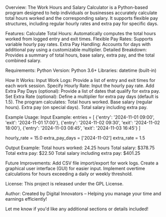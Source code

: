 Overview: The Work Hours and Salary Calculator is a Python-based program designed to help individuals or businesses accurately calculate total hours worked and the corresponding salary. It supports flexible pay structures, including regular hourly rates and extra pay for specific days.

Features: Calculate Total Hours: Automatically computes the total hours worked from logged entry and exit times. Flexible Pay Rates: Supports variable hourly pay rates. Extra Pay Handling: Accounts for days with additional pay using a customizable multiplier. Detailed Breakdown: Provides a summary of total hours, base salary, extra pay, and the total combined salary.

Requirements: Python Version: Python 3.6+ Libraries: datetime (built-in)

How It Works: Input Work Logs: Provide a list of entry and exit times for each work session. Specify Hourly Rate: Input the hourly pay rate. Add Extra Pay Days (optional): Provide a list of dates that qualify for extra pay. Set Extra Rate (optional): Define a multiplier for extra pay days (default is 1.5). The program calculates: Total hours worked. Base salary (regular hours). Extra pay (on special days). Total salary including extra pay.

Example Usage: Input Example: entries = [ {'entry': '2024-11-01 09:00', 'exit': '2024-11-01 17:00'}, {'entry': '2024-11-02 09:30', 'exit': '2024-11-02 18:00'}, {'entry': '2024-11-03 08:45', 'exit': '2024-11-03 16:45'} ]

hourly_rate = 15.0 extra_pay_days = ['2024-11-02'] extra_rate = 1.5

Output Example: Total hours worked: 24.25 hours Total salary: $378.75 Total extra pay: $22.50 Total salary including extra pay: $401.25

Future Improvements: Add CSV file import/export for work logs. Create a graphical user interface (GUI) for easier input. Implement overtime calculations for hours exceeding a daily or weekly threshold.

License: This project is released under the GPL License.

Author: Created by Digital Innovators – Helping you manage your time and earnings efficiently!

Let me know if you'd like any additional sections or details included!
